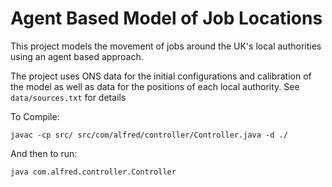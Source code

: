 # Agent Based Model of Job Locations

This project models the movement of jobs around the UK's local authorities using an agent based approach.

The project uses ONS data for the initial configurations and calibration of the model as well as data for the positions of each local authority. See `data/sources.txt` for details

To Compile:
```
javac -cp src/ src/com/alfred/controller/Controller.java -d ./
```

And then to run:

```
java com.alfred.controller.Controller
```
